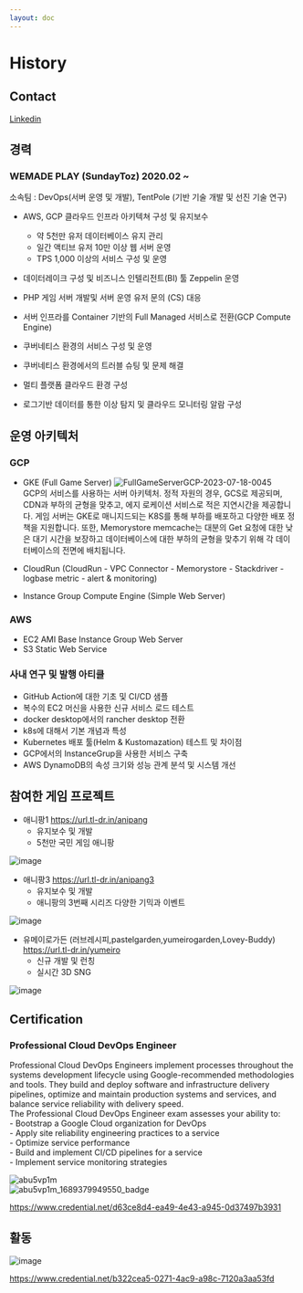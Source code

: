 ```yaml
---
layout: doc
---
```

# History
## Contact
[Linkedin](https://www.linkedin.com/in/hojin-jang-221aa3198)

## 경력
### WEMADE PLAY (SundayToz) 2020.02 ~        
소속팀 : DevOps(서버 운영 및 개발), TentPole (기반 기술 개발 및 선진 기술 연구)

- AWS, GCP 클라우드 인프라 아키텍쳐 구성 및 유지보수
    - 약 5천만 유저 데이터베이스 유지 관리
    - 일간 액티브 유저 10만 이상 웹 서버 운영
    - TPS 1,000 이상의 서비스 구성 및 운영
       
- 데이터레이크 구성 및 비즈니스 인텔리전트(BI) 툴 Zeppelin 운영
- PHP 게임 서버 개발및 서버 운영 유저 문의 (CS) 대응
- 서버 인프라를 Container 기반의 Full Managed 서비스로 전환(GCP Compute Engine)
- 쿠버네티스 환경의 서비스 구성 및 운영
- 쿠버네티스 환경에서의 트러블 슈팅 및 문제 해결
- 멀티 플랫폼 클라우드 환경 구성
- 로그기반 데이터를 통한 이상 탐지 및 클라우드 모니터링 알람 구성


## 운영 아키텍처
### GCP
- GKE (Full Game Server)
![FullGameServerGCP-2023-07-18-0045](https://github.com/hojin-kr/hojin-kr.github.io/assets/22079767/d097a391-0337-4815-83bd-733b72ee77f0)   
GCP의 서비스를 사용하는 서버 아키텍처.
정적 자원의 경우, GCS로 제공되며, CDN과 부하의 균형을 맞추고, 에지 로케이션 서비스로 적은 지연시간을 제공합니다.
게임 서버는 GKE로 매니지드되는 K8S를 통해 부하를 배포하고 다양한 배포 정책을 지원합니다.
또한, Memorystore memcache는 대분의 Get 요청에 대한 낮은 대기 시간을 보장하고 데이터베이스에 대한 부하의 균형을 맞추기 위해 각 데이터베이스의 전면에 배치됩니다.

- CloudRun (CloudRun - VPC Connector - Memorystore - Stackdriver - logbase metric - alert & monitoring)
- Instance Group Compute Engine (Simple Web Server)

### AWS
- EC2 AMI Base Instance Group Web Server
- S3 Static Web Service

### 사내 연구 및 발행 아티클
- GitHub Action에 대한 기초 및 CI/CD 샘플
- 복수의 EC2 머신을 사용한 신규 서비스 로드 테스트
- docker desktop에서의 rancher desktop 전환
- k8s에 대해서 기본 개념과 특성
- Kubernetes 배포 툴(Helm & Kustomazation) 테스트 및 차이점
- GCP에서의 InstanceGrup을 사용한 서비스 구축
- AWS DynamoDB의 속성 크기와 성능 관계 분석 및 시스템 개선


## 참여한 게임 프로젝트
- 애니팡1 https://url.tl-dr.in/anipang
    - 유지보수 및 개발
    - 5천만 국민 게임 애니팡

![image](https://github.com/hojin-kr/hojin-kr.github.io/assets/22079767/f0532084-e6ad-413f-bc3b-98c752b5add8)

- 애니팡3 https://url.tl-dr.in/anipang3
    - 유지보수 및 개발
    - 애니팡의 3번째 시리즈 다양한 기믹과 이벤트
    
![image](https://github.com/hojin-kr/hojin-kr.github.io/assets/22079767/278d248e-437a-4b8f-8331-85b07cebae01)
    
- 유메이로가든 (러브레시피,pastelgarden,yumeirogarden,Lovey-Buddy) https://url.tl-dr.in/yumeiro
    - 신규 개발 및 런칭
    - 실시간 3D SNG    
  
![image](https://github.com/hojin-kr/hojin-kr.github.io/assets/22079767/f115e671-f987-4549-beac-8c7597ea0b5d)


## Certification
### Professional Cloud DevOps Engineer

Professional Cloud DevOps Engineers implement processes throughout the systems development lifecycle using Google-recommended methodologies and tools. They build and deploy software and infrastructure delivery pipelines, optimize and maintain production systems and services, and balance service reliability with delivery speed.   
The Professional Cloud DevOps Engineer exam assesses your ability to:   
    - Bootstrap a Google Cloud organization for DevOps   
    - Apply site reliability engineering practices to a service   
    - Optimize service performance   
    - Build and implement CI/CD pipelines for a service   
    - Implement service monitoring strategies  

![abu5vp1m](https://github.com/hojin-kr/hojin-kr.github.io/assets/22079767/2af5a620-a9bb-4497-bbe8-44867c9c9dd7)   
![abu5vp1m_1689379949550_badge](https://github.com/hojin-kr/hojin-kr.github.io/assets/22079767/d64e5e62-edb0-4854-821e-4e0619d53592)   
   
https://www.credential.net/d63ce8d4-ea49-4e43-a945-0d37497b3931

## 활동
![image](https://github.com/hojin-kr/hojin-kr.github.io/assets/22079767/98700af7-55aa-4f30-b037-344cb2d19b3d)   
   
https://www.credential.net/b322cea5-0271-4ac9-a98c-7120a3aa53fd

